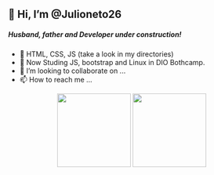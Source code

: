 <!--Header-->
<h2> 👋 Hi, I’m @Julioneto26 </h2>
<h5> Husband, father and Developer under construction!</h5>

 - 👀 HTML, CSS, JS (take a look in my directories)
 - 🌱 Now Studing JS, bootstrap and Linux in DIO Bothcamp.
 - 💞️ I’m looking to collaborate on ...
 - 📫 How to reach me ...
 
<div align="center">
 <img height="150em" src="https://github-readme-stats.vercel.app/api?username=julioneto26&show_icons=true&theme=solarized-dark&include_all_commits=true&count_private=true"/>
  <img height="150em" src="https://github-readme-stats.vercel.app/api/top-langs/?username=julioneto26&layout=compact&langs_count=7&theme=solarized-dark"/>
</div>

<!---
Julioneto26/Julioneto26 is a ✨ special ✨ repository because its `README.md` (this file) appears on your GitHub profile.
You can click the Preview link to take a look at your changes.
--->
